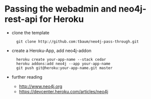 # Passing the webadmin and neo4j-rest-api for Heroku

- clone the template

        git clone http://github.com:tbaum/neo4j-pass-through.git

- create a Heroku-App, add neo4j-addon

        heroku create your-app-name --stack cedar
        heroku addons:add neo4j --app your-app-name
        git push git@heroku:your-app-name.git master


- further reading
  - http://www.neo4j.org
  - https://devcenter.heroku.com/articles/neo4j

